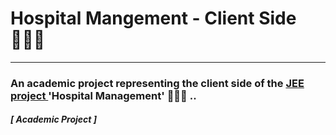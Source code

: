 # Hospital Mangement - Client Side 👨🏻‍⚕️
---

### An academic project representing the client side of the [JEE project <spring boot>](https://github.com/3imed-jaberi/hospital-management-backend) 'Hospital Management' 👨🏻‍⚕️ ..


##### [ Academic Project ]
